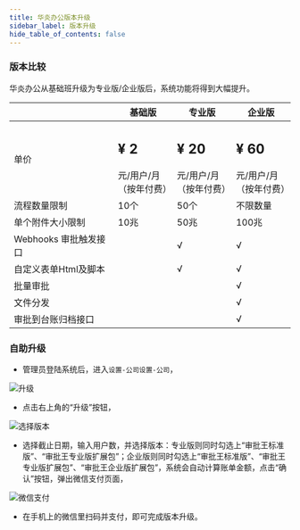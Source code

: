 ```yaml
---
title: 华炎办公版本升级
sidebar_label: 版本升级
hide_table_of_contents: false
---
```


### 版本比较

华炎办公从基础班升级为专业版/企业版后，系统功能将得到大幅提升。

<div style={{textAlign:'center'}}>

|  | 基础版 | 专业版 | 企业版|
|--- | --- | --- | ---|
|单价 | <h2 class='slds-m-around_medium'>¥ 2</h2> 元/用户/月<br/>（按年付费）| <h2 class='slds-m-around_medium'>¥ 20</h2> 元/用户/月<br/>（按年付费）| <h2 class='slds-m-around_medium'>¥ 60</h2> 元/用户/月<br/>（按年付费）|
|流程数量限制 | 10个 | 50个 | 不限数量 |
|单个附件大小限制 | 10兆 | 50兆 | 100兆 |
|Webhooks 审批触发接口 |  | √ | √|
|自定义表单Html及脚本 |   | √ | √|
|批量审批 |   |   | √|
|文件分发 |   |   | √|
|审批到台账归档接口 |   |   | √|

</div>

### 自助升级

- 管理员登陆系统后，进入`设置-公司设置-公司`，

![升级](/assets/workflow_upgrade1.png)

- 点击右上角的“升级”按钮，

![选择版本](/assets/workflow_upgrade2.png)

- 选择截止日期，输入用户数，并选择版本：专业版则同时勾选上“审批王标准版”、“审批王专业版扩展包”；企业版则同时勾选上“审批王标准版”、“审批王专业版扩展包”、“审批王企业版扩展包”，系统会自动计算账单金额，点击“确认”按钮，弹出微信支付页面，

![微信支付](/assets/workflow_upgrade3.png)

- 在手机上的微信里扫码并支付，即可完成版本升级。